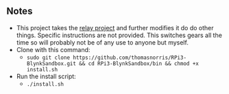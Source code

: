 ## Notes
- This project takes the [relay project](https://github.com/thomasnorris/RPi3-BlynkTriggerRelay) and further modifies it do do other things. Specific instructions are not provided. This switches gears all the time so will probably not be of any use to anyone but myself.
- Clone with this command:
  - `sudo git clone https://github.com/thomasnorris/RPi3-BlynkSandbox.git && cd RPi3-BlynkSandbox/bin && chmod +x install.sh`
- Run the install script:
  - `./install.sh`
